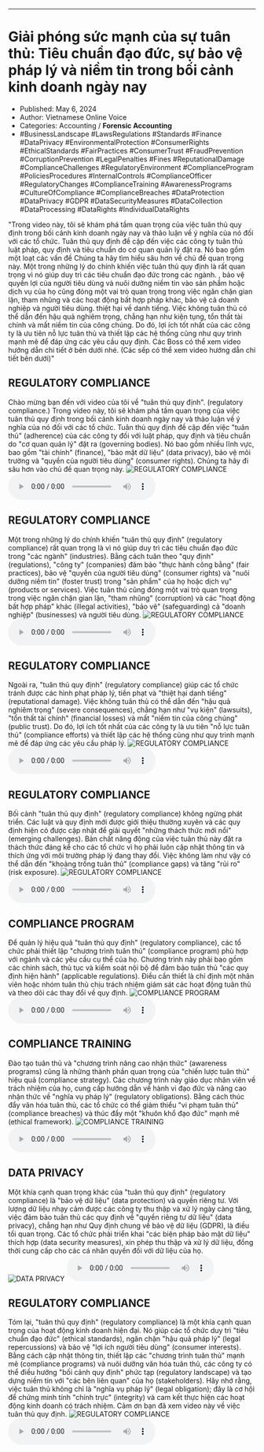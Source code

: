
---

# Giải phóng sức mạnh của sự tuân thủ: Tiêu chuẩn đạo đức, sự bảo vệ pháp lý và niềm tin trong bối cảnh kinh doanh ngày nay

- Published: May 6, 2024
- Author: Vietnamese Online Voice
- Categories: Accounting / **Forensic Accounting**
- #BusinessLandscape #LawsRegulations #Standards #Finance #DataPrivacy #EnvironmentalProtection #ConsumerRights #EthicalStandards #FairPractices #ConsumerTrust #FraudPrevention #CorruptionPrevention #LegalPenalties #Fines #ReputationalDamage #ComplianceChallenges #RegulatoryEnvironment #ComplianceProgram #PoliciesProcedures #InternalControls #ComplianceOfficer #RegulatoryChanges #ComplianceTraining #AwarenessPrograms #CultureOfCompliance #ComplianceBreaches #DataProtection #DataPrivacy #GDPR #DataSecurityMeasures #DataCollection #DataProcessing #DataRights #IndividualDataRights

"Trong video này, tôi sẽ khám phá tầm quan trọng của việc tuân thủ quy định trong bối cảnh kinh doanh ngày nay và thảo luận về ý nghĩa của nó đối với các tổ chức. Tuân thủ quy định đề cập đến việc các công ty tuân thủ luật pháp, quy định và tiêu chuẩn do cơ quan quản lý đặt ra. Nó bao gồm một loạt các vấn đề Chúng ta hãy tìm hiểu sâu hơn về chủ đề quan trọng này. Một trong những lý do chính khiến việc tuân thủ quy định là rất quan trọng vì nó giúp duy trì các tiêu chuẩn đạo đức trong các ngành. , bảo vệ quyền lợi của người tiêu dùng và nuôi dưỡng niềm tin vào sản phẩm hoặc dịch vụ của họ cũng đóng một vai trò quan trọng trong việc ngăn chặn gian lận, tham nhũng và các hoạt động bất hợp pháp khác, bảo vệ cả doanh nghiệp và người tiêu dùng. thiệt hại về danh tiếng. Việc không tuân thủ có thể dẫn đến hậu quả nghiêm trọng, chẳng hạn như kiện tụng, tổn thất tài chính và mất niềm tin của công chúng. Do đó, lợi ích tốt nhất của các công ty là ưu tiên nỗ lực tuân thủ và thiết lập các hệ thống cũng như quy trình mạnh mẽ để đáp ứng các yêu cầu quy định. Các Boss có thể xem video hướng dẫn chi tiết ở bên dưới nhé. (Các sếp có thể xem video hướng dẫn chi tiết bên dưới)"


## REGULATORY COMPLIANCE

Chào mừng bạn đến với video của tôi về "tuân thủ quy định". (regulatory compliance.) Trong video này, tôi sẽ khám phá tầm quan trọng của việc tuân thủ quy định trong bối cảnh kinh doanh ngày nay và thảo luận về ý nghĩa của nó đối với các tổ chức. Tuân thủ quy định đề cập đến việc "tuân thủ" (adherence) của các công ty đối với luật pháp, quy định và tiêu chuẩn do "cơ quan quản lý" đặt ra (governing bodies). Nó bao gồm nhiều lĩnh vực, bao gồm "tài chính" (finance), "bảo mật dữ liệu" (data privacy), bảo vệ môi trường và "quyền của người tiêu dùng" (consumer rights). Chúng ta hãy đi sâu hơn vào chủ đề quan trọng này.
![REGULATORY COMPLIANCE](https://http-archiver-apis-production-80.schnworks.com/storage/images/transitions/2024-05-06/transition--584718602-Montserrat-ExtraBold-4A148C.jpg)
<audio controls>
    <source src="https://http-archiver-apis-production-80.schnworks.com/storage/storage/audio/file-17157692422.mp3" type="audio/mpeg">
</audio>



## REGULATORY COMPLIANCE

Một trong những lý do chính khiến "tuân thủ quy định" (regulatory compliance) rất quan trọng là vì nó giúp duy trì các tiêu chuẩn đạo đức trong "các ngành" (industries). Bằng cách tuân theo "quy định" (regulations), "công ty" (companies) đảm bảo "thực hành công bằng" (fair practices), bảo vệ "quyền của người tiêu dùng" (consumer rights) và "nuôi dưỡng niềm tin" (foster trust) trong "sản phẩm" của họ hoặc dịch vụ" (products or services). Việc tuân thủ cũng đóng một vai trò quan trọng trong việc ngăn chặn gian lận, "tham nhũng" (corruption) và các "hoạt động bất hợp pháp" khác (illegal activities), "bảo vệ" (safeguarding) cả "doanh nghiệp" (businesses) và người tiêu dùng.
![REGULATORY COMPLIANCE](https://http-archiver-apis-production-80.schnworks.com/storage/images/transitions/2024-05-06/transition--5370641513-Montserrat-ExtraBold-9C27B0.jpg)
<audio controls>
    <source src="https://http-archiver-apis-production-80.schnworks.com/storage/storage/audio/file-24268378118.mp3" type="audio/mpeg">
</audio>



## REGULATORY COMPLIANCE

Ngoài ra, "tuân thủ quy định" (regulatory compliance) giúp các tổ chức tránh được các hình phạt pháp lý, tiền phạt và "thiệt hại danh tiếng" (reputational damage). Việc không tuân thủ có thể dẫn đến "hậu quả nghiêm trọng" (severe consequences), chẳng hạn như "vụ kiện" (lawsuits), "tổn thất tài chính" (financial losses) và mất "niềm tin của công chúng" (public trust). Do đó, lợi ích tốt nhất của các công ty là ưu tiên "nỗ lực tuân thủ" (compliance efforts) và thiết lập các hệ thống cũng như quy trình mạnh mẽ để đáp ứng các yêu cầu pháp lý.
![REGULATORY COMPLIANCE](https://http-archiver-apis-production-80.schnworks.com/storage/images/transitions/2024-05-06/transition-12337327334-Montserrat-Bold-4A148C.jpg)
<audio controls>
    <source src="https://http-archiver-apis-production-80.schnworks.com/storage/storage/audio/file-31778455703.mp3" type="audio/mpeg">
</audio>



## REGULATORY COMPLIANCE

Bối cảnh "tuân thủ quy định" (regulatory compliance) không ngừng phát triển. Các luật và quy định mới được giới thiệu thường xuyên và các quy định hiện có được cập nhật để giải quyết "những thách thức mới nổi" (emerging challenges). Bản chất năng động của việc tuân thủ này đặt ra thách thức đáng kể cho các tổ chức vì họ phải luôn cập nhật thông tin và thích ứng với môi trường pháp lý đang thay đổi. Việc không làm như vậy có thể dẫn đến "khoảng trống tuân thủ" (compliance gaps) và tăng "rủi ro" (risk exposure).
![REGULATORY COMPLIANCE](https://http-archiver-apis-production-80.schnworks.com/storage/images/transitions/2024-05-06/transition--11493805715-Montserrat-Black-303F9F.jpg)
<audio controls>
    <source src="https://http-archiver-apis-production-80.schnworks.com/storage/storage/audio/file-11196743774.mp3" type="audio/mpeg">
</audio>



## COMPLIANCE PROGRAM

Để quản lý hiệu quả "tuân thủ quy định" (regulatory compliance), các tổ chức phải thiết lập "chương trình tuân thủ" (compliance program) phù hợp với ngành và các yêu cầu cụ thể của họ. Chương trình này phải bao gồm các chính sách, thủ tục và kiểm soát nội bộ để đảm bảo tuân thủ "các quy định hiện hành" (applicable regulations). Điều cần thiết là chỉ định một nhân viên hoặc nhóm tuân thủ chịu trách nhiệm giám sát các hoạt động tuân thủ và theo dõi các thay đổi về quy định.
![COMPLIANCE PROGRAM](https://http-archiver-apis-production-80.schnworks.com/storage/images/transitions/2024-05-06/transition-63424788848-Montserrat-Thin-1A237E.jpg)
<audio controls>
    <source src="https://http-archiver-apis-production-80.schnworks.com/storage/storage/audio/file-11041916672.mp3" type="audio/mpeg">
</audio>



## COMPLIANCE TRAINING

Đào tạo tuân thủ và "chương trình nâng cao nhận thức" (awareness programs) cũng là những thành phần quan trọng của "chiến lược tuân thủ" hiệu quả (compliance strategy). Các chương trình này giáo dục nhân viên về trách nhiệm của họ, cung cấp hướng dẫn về hành vi đạo đức và nâng cao nhận thức về "nghĩa vụ pháp lý" (regulatory obligations). Bằng cách thúc đẩy văn hóa tuân thủ, các tổ chức có thể giảm thiểu "vi phạm tuân thủ" (compliance breaches) và thúc đẩy một "khuôn khổ đạo đức" mạnh mẽ (ethical framework).
![COMPLIANCE TRAINING](https://http-archiver-apis-production-80.schnworks.com/storage/images/transitions/2024-05-06/transition--203570377-Montserrat-Regular-512DA8.jpg)
<audio controls>
    <source src="https://http-archiver-apis-production-80.schnworks.com/storage/storage/audio/file-294855873.mp3" type="audio/mpeg">
</audio>



## DATA PRIVACY

Một khía cạnh quan trọng khác của "tuân thủ quy định" (regulatory compliance) là "bảo vệ dữ liệu" (data protection) và quyền riêng tư. Với lượng dữ liệu nhạy cảm được các công ty thu thập và xử lý ngày càng tăng, việc đảm bảo tuân thủ các quy định về "quyền riêng tư dữ liệu" (data privacy), chẳng hạn như Quy định chung về bảo vệ dữ liệu (GDPR), là điều tối quan trọng. Các tổ chức phải triển khai "các biện pháp bảo mật dữ liệu" thích hợp (data security measures), xin phép thu thập và xử lý dữ liệu, đồng thời cung cấp cho các cá nhân quyền đối với dữ liệu của họ.
![DATA PRIVACY](https://http-archiver-apis-production-80.schnworks.com/storage/images/transitions/2024-05-06/transition--6390128171-Montserrat-Regular-303F9F.jpg)
<audio controls>
    <source src="https://http-archiver-apis-production-80.schnworks.com/storage/storage/audio/file-16497826512.mp3" type="audio/mpeg">
</audio>



## REGULATORY COMPLIANCE

Tóm lại, "tuân thủ quy định" (regulatory compliance) là một khía cạnh quan trọng của hoạt động kinh doanh hiện đại. Nó giúp các tổ chức duy trì "tiêu chuẩn đạo đức" (ethical standards), ngăn chặn "hậu quả pháp lý" (legal repercussions) và bảo vệ "lợi ích người tiêu dùng" (consumer interests). Bằng cách cập nhật thông tin, thiết lập các "chương trình tuân thủ" mạnh mẽ (compliance programs) và nuôi dưỡng văn hóa tuân thủ, các công ty có thể điều hướng "bối cảnh quy định" phức tạp (regulatory landscape) và tạo dựng niềm tin với "các bên liên quan" của họ (stakeholders). Hãy nhớ rằng, việc tuân thủ không chỉ là "nghĩa vụ pháp lý" (legal obligation); đây là cơ hội để chứng minh tính "chính trực" (integrity) và cam kết thực hiện các hoạt động kinh doanh có trách nhiệm. Cảm ơn bạn đã xem video này về việc tuân thủ quy định.
![REGULATORY COMPLIANCE](https://http-archiver-apis-production-80.schnworks.com/storage/images/transitions/2024-05-06/transition-54332547320-Montserrat-ExtraBold-4A148C.jpg)
<audio controls>
    <source src="https://http-archiver-apis-production-80.schnworks.com/storage/storage/audio/file-49109949466.mp3" type="audio/mpeg">
</audio>

